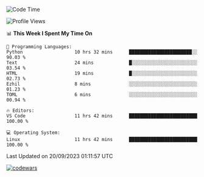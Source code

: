 <!--START_SECTION:waka-->
![Code Time](http://img.shields.io/badge/Code%20Time-338%20hrs%2054%20mins-blue)

![Profile Views](http://img.shields.io/badge/Profile%20Views-5-blue)

📊 **This Week I Spent My Time On** 

```text
💬 Programming Languages: 
Python                   10 hrs 32 mins      ███████████████████████░░   90.03 % 
Text                     24 mins             █░░░░░░░░░░░░░░░░░░░░░░░░   03.54 % 
HTML                     19 mins             █░░░░░░░░░░░░░░░░░░░░░░░░   02.73 % 
Ezhil                    8 mins              ░░░░░░░░░░░░░░░░░░░░░░░░░   01.23 % 
TOML                     6 mins              ░░░░░░░░░░░░░░░░░░░░░░░░░   00.94 % 

🔥 Editors: 
VS Code                  11 hrs 42 mins      █████████████████████████   100.00 % 

💻 Operating System: 
Linux                    11 hrs 42 mins      █████████████████████████   100.00 % 
```


 Last Updated on 20/09/2023 01:11:57 UTC
<!--END_SECTION:waka-->
[![codewars](https://www.codewars.com/users/Delitel/badges/large)](https://www.codewars.com/users/Delitel)   
